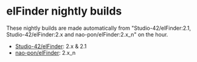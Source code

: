 # elFinder nightly builds

These nightly builds are made automatically from "Studio-42/elFinder:2.1, Studio-42/elFinder:2.x and nao-pon/elFinder:2.x_n" on the hour.

* [Studio-42/elFinder](https://github.com/Studio-42/elFinder): 2.x & 2.1
* [nao-pon/elFinder](https://github.com/nao-pon/elFinder): 2.x_n
